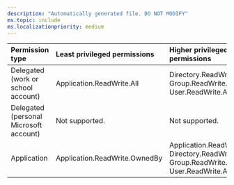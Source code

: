 ```yaml
---
description: "Automatically generated file. DO NOT MODIFY"
ms.topic: include
ms.localizationpriority: medium
---
```


|Permission type|Least privileged permissions|Higher privileged permissions|
|:---|:---|:---|
|Delegated (work or school account)|Application.ReadWrite.All|Directory.ReadWrite.All, Group.ReadWrite.All, User.ReadWrite.All|
|Delegated (personal Microsoft account)|Not supported.|Not supported.|
|Application|Application.ReadWrite.OwnedBy|Application.ReadWrite.All, Directory.ReadWrite.All, Group.ReadWrite.All, User.ReadWrite.All|

